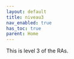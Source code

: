 ```yaml
---
layout: default
title: niveau3
nav_enabled: true
has_toc: true
parent: Home
---
```

This is level 3 of the RAs.
